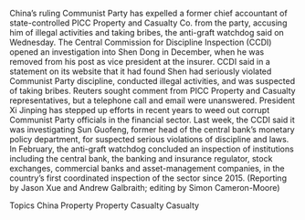 China’s ruling Communist Party has expelled a former chief accountant of state-controlled PICC Property and Casualty Co. from the party, accusing him of illegal activities and taking bribes, the anti-graft watchdog said on Wednesday.
The Central Commission for Discipline Inspection (CCDI) opened an investigation into Shen Dong in December, when he was removed from his post as vice president at the insurer.
CCDI said in a statement on its website that it had found Shen had seriously violated Communist Party discipline, conducted illegal activities, and was suspected of taking bribes.
Reuters sought comment from PICC Property and Casualty representatives, but a telephone call and email were unanswered.
President Xi Jinping has stepped up efforts in recent years to weed out corrupt Communist Party officials in the financial sector.
Last week, the CCDI said it was investigating Sun Guofeng, former head of the central bank’s monetary policy department, for suspected serious violations of discipline and laws.
In February, the anti-graft watchdog concluded an inspection of institutions including the central bank, the banking and insurance regulator, stock exchanges, commercial banks and asset-management companies, in the country’s first coordinated inspection of the sector since 2015.
(Reporting by Jason Xue and Andrew Galbraith; editing by Simon Cameron-Moore)

Topics
China
Property
Property Casualty
Casualty
